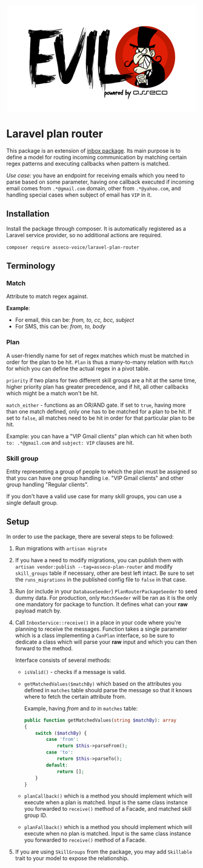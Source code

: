 <p align="center"><a href="https://see.asseco.com" target="_blank"><img src="https://github.com/asseco-voice/art/blob/main/evil_logo.png" width="500"></a></p>

# Laravel plan router

This package is an extension of [inbox package](https://github.com/asseco-voice/laravel-inbox). 
Its main purpose is to define a model for routing incoming communication by matching certain 
regex patterns and executing callbacks when pattern is matched.  

*Use case:* you have an endpoint for receiving emails which you need to parse based on some parameter,
having one callback executed if incoming email comes from ``.*@gmail.com`` domain, other from `.*@yahoo.com`,
and handling special cases when subject of email has ``VIP`` in it. 

## Installation

Install the package through composer. It is automatically registered as a Laravel service provider, so no additional actions are required.

``composer require asseco-voice/laravel-plan-router``

## Terminology

### Match

Attribute to match regex against.

**Example**: 
- For email, this can be: *from, to, cc, bcc, subject*
- For SMS, this can be: *from, to, body*

### Plan

A user-friendly name for set of regex matches which must be matched in order for the plan to be hit.
``Plan`` is thus a many-to-many relation with `Match` for which you can define the actual
regex in a pivot table.

`priority` if two plans for two different skill groups are a hit at the same time, higher priority plan
has greater precedence, and if hit, all other callbacks which might be a match won't be hit.

``match_either`` - functions as an OR/AND gate. If set to `true`, having more than one match defined,
only one has to be matched for a plan to be hit. If set to ``false``, all matches need to be hit in order
for that particular plan to be hit.  

Example: you can have a "VIP Gmail clients" plan which can hit when both ``to: .*@gmail.com`` and `subject: VIP` 
clauses are hit.

### Skill group

Entity representing a group of people to which the plan must be assigned so that you can have one group
handling i.e. "VIP Gmail clients" and other group handling "Regular clients".

If you don't have a valid use case for many skill groups, you can use a single default group.

## Setup

In order to use the package, there are several steps to be followed:

1. Run migrations with ``artisan migrate``
1. If you have a need to modify migrations, you can publish them with
``artisan vendor:publish --tag=asseco-plan-router`` and modify `skill_groups`
table if necessary, other are best left intact. Be sure to set the ``runs_migrations``
in the published config file to ``false`` in that case.
1. Run (or include in your `DatabaseSeeder`) ``PlanRouterPackageSeeder`` to seed dummy data. 
For production, only `MatchSeeder` will be ran as it is the only one mandatory for package to function.
It defines what can your **raw** payload match by.
1. Call `InboxService::receive()` in a place in your code where you're planning to receive the messages.
Function takes a single parameter which is a class implementing a ``CanPlan`` interface, so be sure
to dedicate a class which will parse your **raw** input and which you can then forward to the method.
    
    Interface consists of several methods:
    
    - ``isValid()`` - checks if a message is valid.
    
    - ``getMatchedValues($matchBy)`` which based on the attributes you defined in `matches` table should parse
    the message so that it knows where to fetch the certain attribute from.
        
        Example, having *from* and *to* in `matches` table:
            
        ```php
        public function getMatchedValues(string $matchBy): array
        {
            switch ($matchBy) {
                case 'from':
                    return $this->parseFrom();
                case 'to':
                    return $this->parseTo();
                default:
                    return [];
            }
        }
        ```
    
    - `planCallback()` which is a method you should implement which will execute when a plan is matched.
    Input is the same class instance you forwarded to ``receive()`` method of a Facade, and matched
    skill group ID.
    
    - `planFallback()` which is a method you should implement which will execute when no plan is matched.
    Input is the same class instance you forwarded to ``receive()`` method of a Facade.

1. If you are using ``SkillGroups`` from the package, you may add `Skillable` trait to your model to
expose the relationship.
